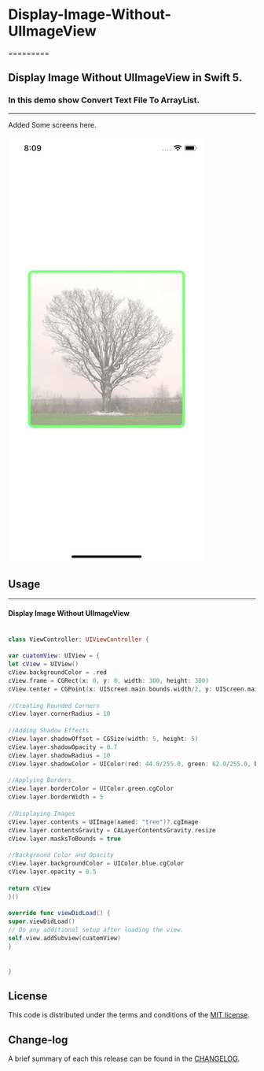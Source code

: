 # Display-Image-Without-UIImageView

=========

## Display Image Without UIImageView in Swift 5.

### In this demo show Convert Text File To ArrayList.

------------
Added Some screens here.

![](https://github.com/pawankv89/Display-Image-Without-UIImageView/blob/master/images/screen_1.png)




## Usage
------------

#### Display Image Without UIImageView

```swift

class ViewController: UIViewController {

var cuatomView: UIView = {
let cView = UIView()
cView.backgroundColor = .red
cView.frame = CGRect(x: 0, y: 0, width: 300, height: 300)
cView.center = CGPoint(x: UIScreen.main.bounds.width/2, y: UIScreen.main.bounds.height/2)

//Creating Rounded Corners
cView.layer.cornerRadius = 10

//Adding Shadow Effects
cView.layer.shadowOffset = CGSize(width: 5, height: 5)
cView.layer.shadowOpacity = 0.7
cView.layer.shadowRadius = 10
cView.layer.shadowColor = UIColor(red: 44.0/255.0, green: 62.0/255.0, blue: 80.0/255.0, alpha: 1).cgColor

//Applying Borders
cView.layer.borderColor = UIColor.green.cgColor
cView.layer.borderWidth = 5

//Displaying Images
cView.layer.contents = UIImage(named: "tree")?.cgImage
cView.layer.contentsGravity = CALayerContentsGravity.resize
cView.layer.masksToBounds = true

//Background Color and Opacity
cView.layer.backgroundColor = UIColor.blue.cgColor
cView.layer.opacity = 0.5

return cView
}()

override func viewDidLoad() {
super.viewDidLoad()
// Do any additional setup after loading the view.
self.view.addSubview(cuatomView)
}


}


```

## License

This code is distributed under the terms and conditions of the [MIT license](LICENSE).

## Change-log

A brief summary of each this release can be found in the [CHANGELOG](CHANGELOG.mdown). 

